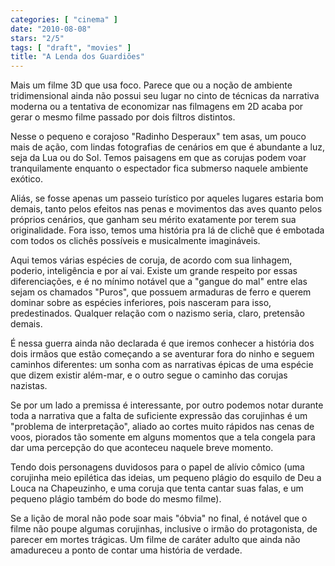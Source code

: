 ```yaml
---
categories: [ "cinema" ]
date: "2010-08-08"
stars: "2/5"
tags: [ "draft", "movies" ]
title: "A Lenda dos Guardiões"
---
```

Mais um filme 3D que usa foco. Parece que ou a noção de ambiente
tridimensional ainda não possui seu lugar no cinto de técnicas da
narrativa moderna ou a tentativa de economizar nas filmagens em 2D acaba
por gerar o mesmo filme passado por dois filtros distintos.

Nesse o pequeno e corajoso "Radinho Desperaux" tem asas, um pouco mais de
ação, com lindas fotografias de cenários em que é abundante a luz,
seja da Lua ou do Sol. Temos paisagens em que as corujas podem voar
tranquilamente enquanto o espectador fica submerso naquele ambiente
exótico.

Aliás, se fosse apenas um passeio turístico por aqueles lugares estaria
bom demais, tanto pelos efeitos nas penas e movimentos das aves quanto
pelos próprios cenários, que ganham seu mérito exatamente por terem
sua originalidade. Fora isso, temos uma história pra lá de clichê que
é embotada com todos os clichês possíveis e musicalmente imagináveis.

Aqui temos várias espécies de coruja, de acordo com sua linhagem,
poderio, inteligência e por aí vai. Existe um grande respeito por
essas diferenciações, e é no mínimo notável que a "gangue do mal"
entre elas sejam os chamados "Puros", que possuem armaduras de ferro e
querem dominar sobre as espécies inferiores, pois nasceram para isso,
predestinados. Qualquer relação com o nazismo seria, claro, pretensão
demais.

É nessa guerra ainda não declarada é que iremos conhecer a história
dos dois irmãos que estão começando a se aventurar fora do ninho e
seguem caminhos diferentes: um sonha com as narrativas épicas de uma
espécie que dizem existir além-mar, e o outro segue o caminho das
corujas nazistas.

Se por um lado a premissa é interessante, por outro podemos notar durante
toda a narrativa que a falta de suficiente expressão das corujinhas
é um "problema de interpretação", aliado ao cortes muito rápidos
nas cenas de voos, piorados tão somente em alguns momentos que a tela
congela para dar uma percepção do que aconteceu naquele breve momento.

Tendo dois personagens duvidosos para o papel de alívio cômico (uma
corujinha meio epilética das ideias, um pequeno plágio do esquilo de
Deu a Louca na Chapeuzinho, e uma coruja que tenta cantar suas falas,
e um pequeno plágio também do bode do mesmo filme).

Se a lição de moral não pode soar mais "óbvia" no final, é
notável que o filme não poupe algumas corujinhas, inclusive o irmão do
protagonista, de parecer em mortes trágicas. Um filme de caráter adulto
que ainda não amadureceu a ponto de contar uma história de verdade.
